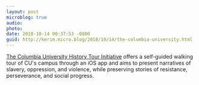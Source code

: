 ```yaml
---
layout: post
microblog: true
audio: 
photo: 
date: 2018-10-14 00:37:53 -0800
guid: http://kerim.micro.blog/2018/10/14/the-columbia-university.html
---
```

[The Columbia University History Tour Initiative](https://www.cuhistorytour.com/) offers a self-guided walking tour of CU's campus through an iOS app and aims to present narratives of slavery, oppression, and violence, while preserving stories of resistance, perseverance, and social progress.
